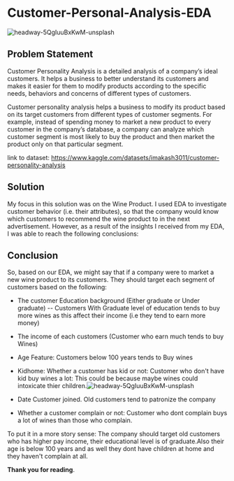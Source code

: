 # Customer-Personal-Analysis-EDA



![headway-5QgIuuBxKwM-unsplash](https://user-images.githubusercontent.com/73393430/177592020-6503b1e8-26ea-4724-ab6b-6cb0299eb203.jpg)

## Problem Statement

Customer Personality Analysis is a detailed analysis of a company’s ideal customers. It helps a business to better understand its customers and makes it easier for them to modify products according to the specific needs, behaviors and concerns of different types of customers.

Customer personality analysis helps a business to modify its product based on its target customers from different types of customer segments. For example, instead of spending money to market a new product to every customer in the company’s database, a company can analyze which customer segment is most likely to buy the product and then market the product only on that particular segment.

link to dataset: https://www.kaggle.com/datasets/imakash3011/customer-personality-analysis

## Solution
My focus in this solution was on the Wine Product. I used EDA to investigate customer behavior (i.e. their attributes), so that the company would know which customers to recommend the wine product to in the next advertisement. However, as a result of the insights I received from my EDA, I was able to reach the following conclusions:

## Conclusion
So, based on our EDA, we might say that if a company were to market a new wine product to its customers. They should target each segment of customers based on the following:
* The customer Education background (Either graduate or Under graduate) -- Customers With Graduate level of education tends to buy more wines as this affect their income (i.e they tend to earn more money)
* The income of each customers (Customer who earn much tends to buy Wines)
* Age Feature: Customers below 100 years tends to Buy wines
* Kidhome: Whether a customer has kid or not: Customer who don't have kid buy wines a lot: This could be because maybe wines could intoxicate thier children.![headway-5QgIuuBxKwM-unsplash](https://user-images.githubusercontent.com/73393430/177591914-cdd8544e-284d-4d7b-aa71-1fcbeaeaf749.jpg)

* Date Customer joined. Old customers tend to patronize the company
* Whether a customer complain or not: Customer who dont complain buys a lot of wines than those who complain.

To put it in a more story sense:
The company should target old customers who has higher pay income, their educational level is of graduate.Also their age is below 100 years and as well they dont have children at home and they haven't complain at all.

**Thank you for reading**.
